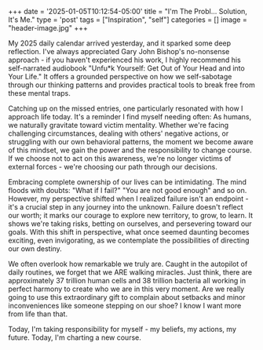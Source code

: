 +++
date = '2025-01-05T10:12:54-05:00'
title = "I'm The Probl... Solution, It's Me."
type = 'post'
tags = ["Inspiration", "self"]
categories = []
image = "header-image.jpg"
+++

My 2025 daily calendar arrived yesterday, and it sparked some deep reflection. I've always appreciated Gary John Bishop's no-nonsense approach - if you haven't experienced his work, I highly recommend his self-narrated audiobook "Unfu*k Yourself: Get Out of Your Head and into Your Life." It offers a grounded perspective on how we self-sabotage through our thinking patterns and provides practical tools to break free from these mental traps.

Catching up on the missed entries, one particularly resonated with how I approach life today. It's a reminder I find myself needing often: As humans, we naturally gravitate toward victim mentality. Whether we're facing challenging circumstances, dealing with others' negative actions, or struggling with our own behavioral patterns, the moment we become aware of this mindset, we gain the power and the responsibility to change course. If we choose not to act on this awareness, we're no longer victims of external forces - we're choosing our path through our decisions.

Embracing complete ownership of our lives can be intimidating. The mind floods with doubts: "What if I fail?" "You are not good enough" and so on. However, my perspective shifted when I realized failure isn't an endpoint - it's a crucial step in any journey into the unknown. Failure doesn't reflect our worth; it marks our courage to explore new territory, to grow, to learn. It shows we're taking risks, betting on ourselves, and persevering toward our goals. With this shift in perspective, what once seemed daunting becomes exciting, even invigorating, as we contemplate the possibilities of directing our own destiny.

We often overlook how remarkable we truly are. Caught in the autopilot of daily routines, we forget that we ARE walking miracles. Just think, there are approximately 37 trillion human cells and 38 trillion bacteria all working in perfect harmony to create who we are in this very moment. Are we really going to use this extraordinary gift to complain about setbacks and minor inconveniences like someone stepping on our shoe? I know I want more from life than that.

Today, I'm taking responsibility for myself - my beliefs, my actions, my future. Today, I'm charting a new course.